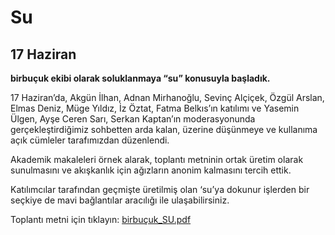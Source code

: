 Su
==

17 Haziran
----------

**birbuçuk ekibi olarak soluklanmaya “su” konusuyla başladık.**

17 Haziran’da, Akgün İlhan, Adnan Mirhanoğlu, Sevinç Alçiçek, Özgül Arslan, Elmas Deniz, Müge Yıldız, İz Öztat, Fatma Belkıs’ın katılımı ve Yasemin Ülgen, Ayşe Ceren Sarı, Serkan Kaptan’ın moderasyonunda gerçekleştirdiğimiz sohbetten arda kalan, üzerine düşünmeye ve kullanıma açık cümleler tarafımızdan düzenlendi.

Akademik makaleleri örnek alarak, toplantı metninin ortak üretim olarak sunulmasını ve akışkanlık için ağızların anonim kalmasını tercih ettik.

Katılımcılar tarafından geçmişte üretilmiş olan ‘su’ya dokunur işlerden bir seçkiye de mavi bağlantılar aracılığı ile ulaşabilirsiniz.

Toplantı metni için tıklayın:
[birbuçuk_SU.pdf](https://drive.google.com/open?id=0B7Y5QjvCHgjuM1NfS3ZNcTBGN3M "Toplantı Metni")
